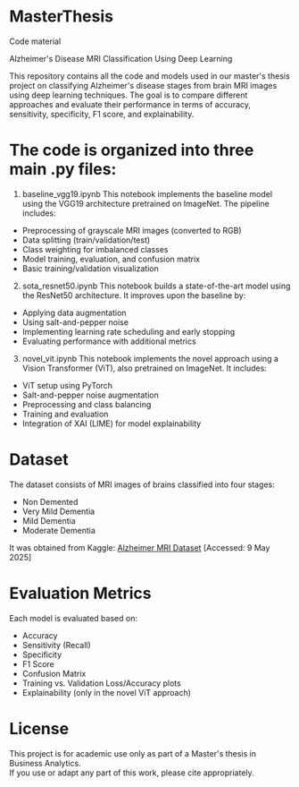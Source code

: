 # MasterThesis
Code material

Alzheimer's Disease MRI Classification Using Deep Learning

This repository contains all the code and models used in our master's thesis project on classifying Alzheimer's disease stages from brain MRI images using deep learning techniques. The goal is to compare different approaches and evaluate their performance in terms of accuracy, sensitivity, specificity, F1 score, and explainability.


# The code is organized into three main .py files:
1. baseline_vgg19.ipynb
This notebook implements the baseline model using the VGG19 architecture pretrained on ImageNet. The pipeline includes:
- Preprocessing of grayscale MRI images (converted to RGB)
- Data splitting (train/validation/test)
- Class weighting for imbalanced classes
- Model training, evaluation, and confusion matrix
- Basic training/validation visualization

2. sota_resnet50.ipynb
This notebook builds a state-of-the-art model using the ResNet50 architecture. It improves upon the baseline by:
- Applying data augmentation
- Using salt-and-pepper noise
- Implementing learning rate scheduling and early stopping
- Evaluating performance with additional metrics

3. novel_vit.ipynb
This notebook implements the novel approach using a Vision Transformer (ViT), also pretrained on ImageNet. It includes:
- ViT setup using PyTorch
- Salt-and-pepper noise augmentation
- Preprocessing and class balancing
- Training and evaluation
- Integration of XAI (LIME) for model explainability


# Dataset
The dataset consists of MRI images of brains classified into four stages:
- Non Demented  
- Very Mild Dementia  
- Mild Dementia  
- Moderate Dementia  

It was obtained from Kaggle: [Alzheimer MRI Dataset](https://www.kaggle.com/datasets/ninadaithal/imagesoasis/data?select=Data)
[Accessed: 9 May 2025]


# Evaluation Metrics
Each model is evaluated based on:
- Accuracy  
- Sensitivity (Recall)  
- Specificity  
- F1 Score  
- Confusion Matrix  
- Training vs. Validation Loss/Accuracy plots  
- Explainability (only in the novel ViT approach)


# License
This project is for academic use only as part of a Master's thesis in Business Analytics.  
If you use or adapt any part of this work, please cite appropriately.

